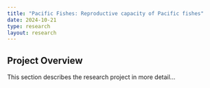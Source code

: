 ```yaml
---
title: "Pacific Fishes: Reproductive capacity of Pacific fishes"
date: 2024-10-21
type: research
layout: research
---
```


## Project Overview
This section describes the research project in more detail...

